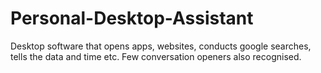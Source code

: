 # Personal-Desktop-Assistant
Desktop software that opens apps, websites, conducts google searches, tells the data and time etc. Few conversation openers also recognised.

